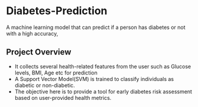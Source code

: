 # Diabetes-Prediction
A machine learning model that can predict if a person has diabetes or not with a high accuracy,

## Project Overview
- It collects several health-related features from the user such as Glucose levels, BMI, Age etc for prediction
- A Support Vector Model(SVM) is trained to classify individuals as diabetic or non-diabetic.
- The objective here is to provide a tool for early diabetes risk assessment based on user-provided health metrics.

